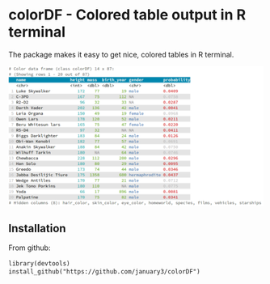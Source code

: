 # colorDF - Colored table output in R terminal

The package makes it easy to get nice, colored tables in R terminal.

![colorDF demo](docs/demo_colorDF.png)

## Installation

From github:

```
library(devtools)
install_github("https://github.com/january3/colorDF")
```


